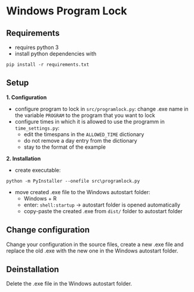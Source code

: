 # Windows Program Lock

## Requirements
- requires python 3
- install python dependencies with 
  
```shell
pip install -r requirements.txt
```

## Setup
**1. Configuration**
- configure program to lock in `src/programlock.py`: change .exe name in the variable `PROGRAM` to the program that you want to lock
- configure times in which it is allowed to use the programm in `time_settings.py`:
  - edit the timespans in the `ALLOWED_TIME` dictionary
  - do not remove a day entry from the dictionary
  - stay to the format of the example

**2. Installation**
- create executable: 
```shell
python -m PyInstaller --onefile src\programlock.py
```
- move created .exe file to the Windows autostart folder: 
  - Windows + R
  - enter: `shell:startup` -> autostart folder is opened automatically
  - copy-paste the created .exe from `dist/` folder to autostart folder

## Change configuration
Change your configuration in the source files, create a new .exe file and replace the old .exe with the new one in the Windows autostart folder.

## Deinstallation
Delete the .exe file in the Windows autostart folder.
